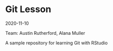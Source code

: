 # Git Lesson

2020-11-10

Team: Austin Rutherford, Alana Muller

A sample repository for learning Git with RStudio
